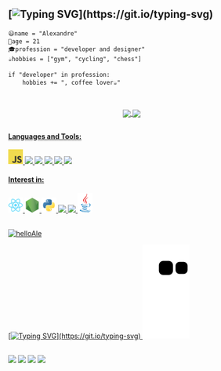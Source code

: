 ## [![Typing SVG](https://readme-typing-svg.demolab.com?font=Fira+Code&size=24&duration=3000&pause=1000&color=FFD700&width=435&lines=Salut!)](https://git.io/typing-svg)
<div>
 
    😃name = "Alexandre"
    👾age = 21
    🎓profession = "developer and designer"
    ☕hobbies = ["gym", "cycling", "chess"]

    if "developer" in profession:
        hobbies += ", coffee lover☕"

 
</div>


##

 <div align="center">
   <a href="https://github.com/helloAle"> <br>
    <img height="210em" align="center" src="https://github-readme-stats.vercel.app/api/top-langs/?username=helloAle&theme=nord" />
    <img height="210em" align="center" src="https://github-readme-stats.vercel.app/api?username=helloAle&show_icons=true&theme=nord&include_all_commits=true&count_private=true"/>
 </div> 
   
 ##
<h4>Languages and Tools:</h4>
 
 <code><img height="30" src="https://raw.githubusercontent.com/github/explore/80688e429a7d4ef2fca1e82350fe8e3517d3494d/topics/javascript/javascript.png"></code>
 <code><img height="30" src="https://upload.wikimedia.org/wikipedia/commons/thumb/4/4c/Typescript_logo_2020.svg/1200px-Typescript_logo_2020.svg.png"></code>
 <code><img height="30" src="https://cdn.jsdelivr.net/gh/devicons/devicon/icons/css3/css3-plain.svg"></code>
 <code><img height="30" src="https://cdn.jsdelivr.net/gh/devicons/devicon/icons/html5/html5-plain.svg"></code>
 <code><img height="30" src="https://cdn.jsdelivr.net/gh/devicons/devicon/icons/c/c-plain.svg"></code>
 <code><img height="30" src="https://cdn.jsdelivr.net/gh/devicons/devicon/icons/cplusplus/cplusplus-plain.svg"></code>
 
<h4>Interest in:</h4>
 <code><img height="30" src="https://raw.githubusercontent.com/devicons/devicon/master/icons/react/react-original.svg"></code>
 <code><img height="30" src="https://raw.githubusercontent.com/github/explore/80688e429a7d4ef2fca1e82350fe8e3517d3494d/topics/nodejs/nodejs.png"></code>
 <code><img height="30" src="https://raw.githubusercontent.com/devicons/devicon/master/icons/python/python-original.svg"></code>
 <code><img height="30" src="https://cdn.jsdelivr.net/gh/devicons/devicon/icons/postgresql/postgresql-plain.svg"></code>
 <code><img height="30" src="https://cdn.jsdelivr.net/gh/devicons/devicon/icons/mysql/mysql-plain.svg"></code>
 <code><img height="40" width="30" src="https://raw.githubusercontent.com/devicons/devicon/master/icons/java/java-original.svg"></code>
 
 
 ##
  
  <img align="center" alt="helloAle" height="158" src="https://media.giphy.com/media/6KGPoV1Z61IpDZyTeN/giphy.gif">

[![Typing SVG](https://readme-typing-svg.demolab.com?font=Fira+Code&size=14&duration=3000&pause=1000&color=FFD700&width=435&lines=Até+mais+e+obrigado+pelos+peixes!!)](https://git.io/typing-svg)
![Snake animation](https://github.com/helloAle/helloAle/blob/output/github-contribution-grid-snake.svg)
  
  ##
   <div>
        <div align="left">
        <a text align="left" href = "mailto:ale.oliveira.deet@gmail.com">
         <img align="center" src="https://img.shields.io/badge/-Gmail-%23333?style=for-the-badge&logo=gmail&logoColor=white"   target="_blank"></a>
        <a text align="left" href="https://www.linkedin.com/in/alexandre-oliveira-819ba6195/" target="_blank">
         <img align="center" src="https://img.shields.io/badge/-LinkedIn-%230077B5?style=for-the-badge&logo=linkedin&logoColor=white" target="_blank"></a> 
        <a href="https://discord.gg/TbpAYFjbfT" target="_blank">
         <img align="center" src="https://img.shields.io/badge/Discord-7289DA?style=for-the-badge&logo=discord&logoColor=white" target="_blank"></a> 
        <a href="https://www.instagram.com/szxand/" target="_blank">
         <img align="center" src="https://img.shields.io/badge/-Instagram-%23E4405F?style=for-the-badge&logo=instagram&logoColor=white"     target="_blank"></a>
         </div>
   </div>
